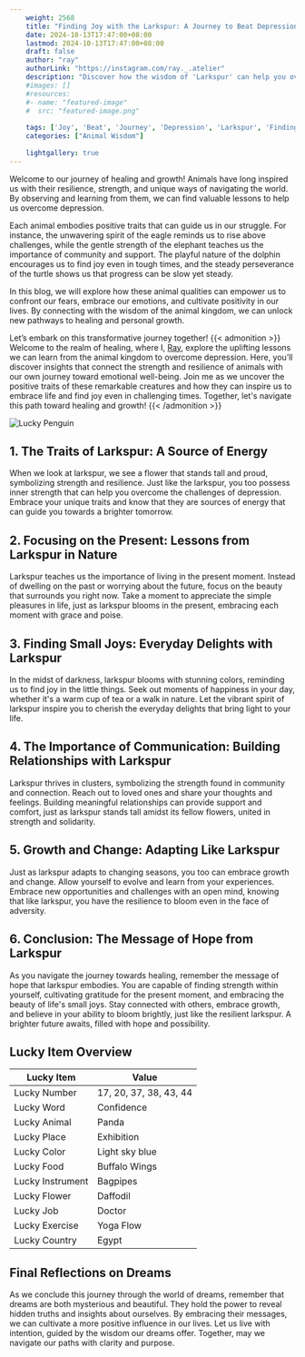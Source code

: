 ```yaml
---
    weight: 2568
    title: "Finding Joy with the Larkspur: A Journey to Beat Depression"  # Assuming 'title' column exists
    date: 2024-10-13T17:47:00+08:00
    lastmod: 2024-10-13T17:47:00+08:00
    draft: false
    author: "ray"
    authorLink: "https://instagram.com/ray._.atelier"
    description: "Discover how the wisdom of 'Larkspur' can help you overcome depression and find joy in your life journey."
    #images: []
    #resources:
    #- name: "featured-image"
    #  src: "featured-image.png"
    
    tags: ['Joy', 'Beat', 'Journey', 'Depression', 'Larkspur', 'Finding']
    categories: ["Animal Wisdom"]
    
    lightgallery: true
---
```

    
Welcome to our journey of healing and growth! Animals have long inspired us with their resilience, strength, and unique ways of navigating the world. By observing and learning from them, we can find valuable lessons to help us overcome depression.

Each animal embodies positive traits that can guide us in our struggle. For instance, the unwavering spirit of the eagle reminds us to rise above challenges, while the gentle strength of the elephant teaches us the importance of community and support. The playful nature of the dolphin encourages us to find joy even in tough times, and the steady perseverance of the turtle shows us that progress can be slow yet steady.

In this blog, we will explore how these animal qualities can empower us to confront our fears, embrace our emotions, and cultivate positivity in our lives. By connecting with the wisdom of the animal kingdom, we can unlock new pathways to healing and personal growth.

Let’s embark on this transformative journey together!
{{< admonition >}}
Welcome to the realm of healing, where I, [Ray](https://instagram.com/ray._.atelier), explore the uplifting lessons we can learn from the animal kingdom to overcome depression. Here, you’ll discover insights that connect the strength and resilience of animals with our own journey toward emotional well-being. Join me as we uncover the positive traits of these remarkable creatures and how they can inspire us to embrace life and find joy even in challenging times. Together, let's navigate this path toward healing and growth!
{{< /admonition >}}

![Lucky Penguin](https://cdn.pixabay.com/photo/2024/09/07/02/34/penguins-9028827_1280.jpg "Lucky Penguin")

## 1. The Traits of Larkspur: A Source of Energy
When we look at larkspur, we see a flower that stands tall and proud, symbolizing strength and resilience. Just like the larkspur, you too possess inner strength that can help you overcome the challenges of depression. Embrace your unique traits and know that they are sources of energy that can guide you towards a brighter tomorrow.

## 2. Focusing on the Present: Lessons from Larkspur in Nature
Larkspur teaches us the importance of living in the present moment. Instead of dwelling on the past or worrying about the future, focus on the beauty that surrounds you right now. Take a moment to appreciate the simple pleasures in life, just as larkspur blooms in the present, embracing each moment with grace and poise.

## 3. Finding Small Joys: Everyday Delights with Larkspur
In the midst of darkness, larkspur blooms with stunning colors, reminding us to find joy in the little things. Seek out moments of happiness in your day, whether it's a warm cup of tea or a walk in nature. Let the vibrant spirit of larkspur inspire you to cherish the everyday delights that bring light to your life.

## 4. The Importance of Communication: Building Relationships with Larkspur
Larkspur thrives in clusters, symbolizing the strength found in community and connection. Reach out to loved ones and share your thoughts and feelings. Building meaningful relationships can provide support and comfort, just as larkspur stands tall amidst its fellow flowers, united in strength and solidarity.

## 5. Growth and Change: Adapting Like Larkspur
Just as larkspur adapts to changing seasons, you too can embrace growth and change. Allow yourself to evolve and learn from your experiences. Embrace new opportunities and challenges with an open mind, knowing that like larkspur, you have the resilience to bloom even in the face of adversity.

## 6. Conclusion: The Message of Hope from Larkspur
As you navigate the journey towards healing, remember the message of hope that larkspur embodies. You are capable of finding strength within yourself, cultivating gratitude for the present moment, and embracing the beauty of life's small joys. Stay connected with others, embrace growth, and believe in your ability to bloom brightly, just like the resilient larkspur. A brighter future awaits, filled with hope and possibility.


## Lucky Item Overview
| Lucky Item          | Value              |
|---------------|--------------------|
| Lucky Number        | 17, 20, 37, 38, 43, 44  |
| Lucky Word          | Confidence |
| Lucky Animal        | Panda |
| Lucky Place         | Exhibition     |
| Lucky Color         | Light sky blue     |
| Lucky Food          | Buffalo Wings      |
| Lucky Instrument    | Bagpipes |
| Lucky Flower        | Daffodil    |
| Lucky Job           | Doctor       |
| Lucky Exercise      | Yoga Flow  |
| Lucky Country       | Egypt    |


##  Final Reflections on Dreams

As we conclude this journey through the world of dreams, remember that dreams are both mysterious and beautiful. They hold the power to reveal hidden truths and insights about ourselves. By embracing their messages, we can cultivate a more positive influence in our lives. Let us live with intention, guided by the wisdom our dreams offer. Together, may we navigate our paths with clarity and purpose.
